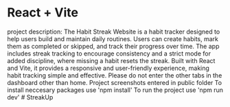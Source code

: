 # React + Vite
project description: The Habit Streak Website is a habit tracker designed to help users build and maintain daily routines. Users can create habits, mark them as completed or skipped, and track their progress over time. The app includes streak tracking to encourage consistency and a strict mode for added discipline, where missing a habit resets the streak. Built with React and Vite, it provides a responsive and user-friendly experience, making habit tracking simple and effective.
Please do not enter the other tabs in the dashboard other than home.
Project screenshots entered in public folder
To install neccesary packages use 'npm install'
To run the project use 'npm run dev'
#   S t r e a k U p 
 
 
